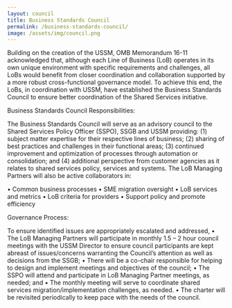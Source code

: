 ```yaml
---
layout: council
title: Business Standards Council
permalink: /business-standards-council/
image: /assets/img/council.png
---
```

Building on the creation of the USSM, OMB Memorandum 16-11 acknowledged that, although each Line of Business (LoB) operates in its own unique environment with specific requirements and challenges, all LoBs would benefit from closer coordination and collaboration supported by a more robust cross-functional governance model. To achieve this end, the LoBs, in coordination with USSM, have established the Business Standards Council to ensure better coordination of the Shared Services initiative.


Business Standards Council Responsibilities:


The Business Standards Council will serve as an advisory council to the Shared Services Policy Officer (SSPO), SSGB and USSM providing: (1) subject matter expertise for their respective lines of business; (2) sharing of best practices and challenges in their functional areas; (3) continued improvement and optimization of processes through automation or consolidation; and (4) additional perspective from customer agencies as it relates to shared services policy, services and systems. The LoB Managing Partners will also be active collaborators in:


• Common business processes
• SME migration oversight
• LoB services and metrics
• LoB criteria for providers
• Support policy and promote efficiency


Governance Process:

To ensure identified issues are appropriately escalated and addressed,
• The LoB Managing Partners will participate in monthly 1.5 – 2 hour council meetings with the USSM Director to ensure council participants are kept abreast of issues/concerns warranting the Council’s attention as well as decisions from the SSGB;
• There will be a co-chair responsible for helping to design and implement meetings and objectives of the council;
• The SSPO will attend and participate in LoB Managing Partner meetings, as needed; and
• The monthly meeting will serve to coordinate shared services migration/implementation challenges, as needed.
• The charter will be revisited periodically to keep pace with the needs of the council.



